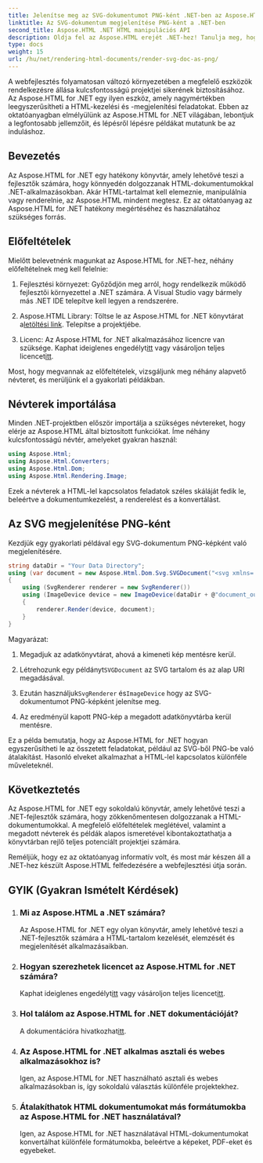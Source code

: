 ```yaml
---
title: Jelenítse meg az SVG-dokumentumot PNG-ként .NET-ben az Aspose.HTML-lel
linktitle: Az SVG-dokumentum megjelenítése PNG-ként a .NET-ben
second_title: Aspose.HTML .NET HTML manipulációs API
description: Oldja fel az Aspose.HTML erejét .NET-hez! Tanulja meg, hogyan lehet könnyedén renderelni az SVG-dokumentumot PNG-ként. Merüljön el a lépésről lépésre bemutatott példákban és a GYIK-ben. Kezdje el most!
type: docs
weight: 15
url: /hu/net/rendering-html-documents/render-svg-doc-as-png/
---
```


A webfejlesztés folyamatosan változó környezetében a megfelelő eszközök rendelkezésre állása kulcsfontosságú projektjei sikerének biztosításához. Az Aspose.HTML for .NET egy ilyen eszköz, amely nagymértékben leegyszerűsítheti a HTML-kezelési és -megjelenítési feladatokat. Ebben az oktatóanyagban elmélyülünk az Aspose.HTML for .NET világában, lebontjuk a legfontosabb jellemzőit, és lépésről lépésre példákat mutatunk be az induláshoz.

## Bevezetés

Az Aspose.HTML for .NET egy hatékony könyvtár, amely lehetővé teszi a fejlesztők számára, hogy könnyedén dolgozzanak HTML-dokumentumokkal .NET-alkalmazásokban. Akár HTML-tartalmat kell elemeznie, manipulálnia vagy renderelnie, az Aspose.HTML mindent megtesz. Ez az oktatóanyag az Aspose.HTML for .NET hatékony megértéséhez és használatához szükséges forrás.

## Előfeltételek

Mielőtt belevetnénk magunkat az Aspose.HTML for .NET-hez, néhány előfeltételnek meg kell felelnie:

1. Fejlesztési környezet: Győződjön meg arról, hogy rendelkezik működő fejlesztői környezettel a .NET számára. A Visual Studio vagy bármely más .NET IDE telepítve kell legyen a rendszerére.

2.  Aspose.HTML Library: Töltse le az Aspose.HTML for .NET könyvtárat a[letöltési link](https://releases.aspose.com/html/net/). Telepítse a projektjébe.

3.  Licenc: Az Aspose.HTML for .NET alkalmazásához licencre van szüksége. Kaphat ideiglenes engedélyt[itt](https://purchase.aspose.com/temporary-license/) vagy vásároljon teljes licencet[itt](https://purchase.aspose.com/buy).

Most, hogy megvannak az előfeltételek, vizsgáljunk meg néhány alapvető névteret, és merüljünk el a gyakorlati példákban.

## Névterek importálása

Minden .NET-projektben először importálja a szükséges névtereket, hogy elérje az Aspose.HTML által biztosított funkciókat. Íme néhány kulcsfontosságú névtér, amelyeket gyakran használ:

```csharp
using Aspose.Html;
using Aspose.Html.Converters;
using Aspose.Html.Dom;
using Aspose.Html.Rendering.Image;
```

Ezek a névterek a HTML-lel kapcsolatos feladatok széles skáláját fedik le, beleértve a dokumentumkezelést, a renderelést és a konvertálást.

## Az SVG megjelenítése PNG-ként

Kezdjük egy gyakorlati példával egy SVG-dokumentum PNG-képként való megjelenítésére.

```csharp
string dataDir = "Your Data Directory";
using (var document = new Aspose.Html.Dom.Svg.SVGDocument("<svg xmlns='http://www.w3.org/2000/svg'><circle cx='50' cy='50' r='40'/></svg>", @"c:\work\"))
{
    using (SvgRenderer renderer = new SvgRenderer())
    using (ImageDevice device = new ImageDevice(dataDir + @"document_out.png"))
    {
        renderer.Render(device, document);
    }
}
```

Magyarázat:

1. Megadjuk az adatkönyvtárat, ahová a kimeneti kép mentésre kerül.

2.  Létrehozunk egy példányt`SVGDocument` az SVG tartalom és az alap URI megadásával.

3.  Ezután használjuk`SvgRenderer` és`ImageDevice` hogy az SVG-dokumentumot PNG-képként jelenítse meg.

4. Az eredményül kapott PNG-kép a megadott adatkönyvtárba kerül mentésre.

Ez a példa bemutatja, hogy az Aspose.HTML for .NET hogyan egyszerűsítheti le az összetett feladatokat, például az SVG-ből PNG-be való átalakítást. Hasonló elveket alkalmazhat a HTML-lel kapcsolatos különféle műveleteknél.

## Következtetés

Az Aspose.HTML for .NET egy sokoldalú könyvtár, amely lehetővé teszi a .NET-fejlesztők számára, hogy zökkenőmentesen dolgozzanak a HTML-dokumentumokkal. A megfelelő előfeltételek meglétével, valamint a megadott névterek és példák alapos ismeretével kibontakoztathatja a könyvtárban rejlő teljes potenciált projektjei számára.

Reméljük, hogy ez az oktatóanyag informatív volt, és most már készen áll a .NET-hez készült Aspose.HTML felfedezésére a webfejlesztési útja során.

## GYIK (Gyakran Ismételt Kérdések)

1. ### Mi az Aspose.HTML a .NET számára?
   Az Aspose.HTML for .NET egy olyan könyvtár, amely lehetővé teszi a .NET-fejlesztők számára a HTML-tartalom kezelését, elemzését és megjelenítését alkalmazásaikban.

2. ### Hogyan szerezhetek licencet az Aspose.HTML for .NET számára?
    Kaphat ideiglenes engedélyt[itt](https://purchase.aspose.com/temporary-license/) vagy vásároljon teljes licencet[itt](https://purchase.aspose.com/buy).

3. ### Hol találom az Aspose.HTML for .NET dokumentációját?
    A dokumentációra hivatkozhat[itt](https://reference.aspose.com/html/net/).

4. ### Az Aspose.HTML for .NET alkalmas asztali és webes alkalmazásokhoz is?
   Igen, az Aspose.HTML for .NET használható asztali és webes alkalmazásokban is, így sokoldalú választás különféle projektekhez.

5. ### Átalakíthatok HTML dokumentumokat más formátumokba az Aspose.HTML for .NET használatával?
   Igen, az Aspose.HTML for .NET használatával HTML-dokumentumokat konvertálhat különféle formátumokba, beleértve a képeket, PDF-eket és egyebeket.
